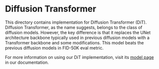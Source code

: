 # Diffusion Transformer

This directory contains implementation for Diffusion Transformer (DiT). Diffusion Transformer, as the name suggests, belongs to the class of diffusion models. However, the key difference is that it replaces the UNet architecture backbone typically used in previous diffusion models with a Transformer backbone and some modifications. This model beats the previous diffusion models in FID-50K eval metric.

For more information on using our DiT implementation, visit its [model page](https://training-docs.cerebras.ai/rel-2.5.0/model-zoo/models/vision/dit) in our documentation.
